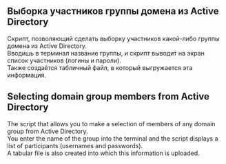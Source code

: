 ## Выборка участников группы домена из Active Directory

Скрипт, позволяющий сделать выборку участников какой-либо группы домена из Active Directory.
<br>Вводишь в терминал название группы, и скрипт выводит на экран список участников (логины и пароли). 
<br>Также создаётся табличный файл, в который выгружается эта информация. 

##  Selecting domain group members from Active Directory

The script that allows you to make a selection of members of any domain group from Active Directory.
<br>You enter the name of the group into the terminal and the script displays a list of participants (usernames and passwords). 
<br>A tabular file is also created into which this information is uploaded.




